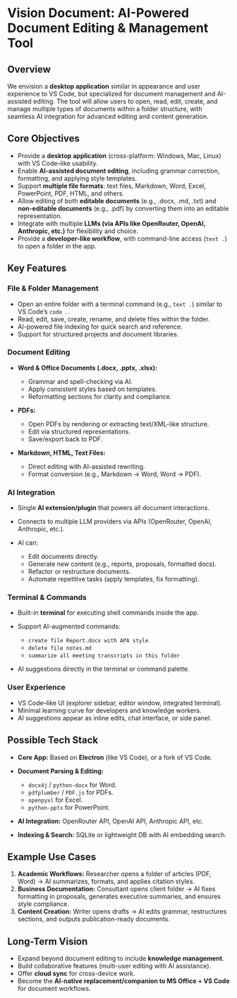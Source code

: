 # Vision Document: AI-Powered Document Editing & Management Tool

## Overview

We envision a **desktop application** similar in appearance and user experience to VS Code, but specialized for document management and AI-assisted editing. The tool will allow users to open, read, edit, create, and manage multiple types of documents within a folder structure, with seamless AI integration for advanced editing and content generation.

## Core Objectives

* Provide a **desktop application** (cross-platform: Windows, Mac, Linux) with VS Code–like usability.
* Enable **AI-assisted document editing**, including grammar correction, formatting, and applying style templates.
* Support **multiple file formats**: text files, Markdown, Word, Excel, PowerPoint, PDF, HTML, and others.
* Allow editing of both **editable documents** (e.g., .docx, .md, .txt) and **non-editable documents** (e.g., .pdf) by converting them into an editable representation.
* Integrate with multiple **LLMs (via APIs like OpenRouter, OpenAI, Anthropic, etc.)** for flexibility and choice.
* Provide a **developer-like workflow**, with command-line access (`text .`) to open a folder in the app.

## Key Features

### File & Folder Management

* Open an entire folder with a terminal command (e.g., `text .`) similar to VS Code’s `code .`.
* Read, edit, save, create, rename, and delete files within the folder.
* AI-powered file indexing for quick search and reference.
* Support for structured projects and document libraries.

### Document Editing

* **Word & Office Documents (.docx, .pptx, .xlsx):**

  * Grammar and spell-checking via AI.
  * Apply consistent styles based on templates.
  * Reformatting sections for clarity and compliance.
* **PDFs:**

  * Open PDFs by rendering or extracting text/XML-like structure.
  * Edit via structured representations.
  * Save/export back to PDF.
* **Markdown, HTML, Text Files:**

  * Direct editing with AI-assisted rewriting.
  * Format conversion (e.g., Markdown → Word, Word → PDF).

### AI Integration

* Single **AI extension/plugin** that powers all document interactions.
* Connects to multiple LLM providers via APIs (OpenRouter, OpenAI, Anthropic, etc.).
* AI can:

  * Edit documents directly.
  * Generate new content (e.g., reports, proposals, formatted docs).
  * Refactor or restructure documents.
  * Automate repetitive tasks (apply templates, fix formatting).

### Terminal & Commands

* Built-in **terminal** for executing shell commands inside the app.
* Support AI-augmented commands:

  * `create file Report.docx with APA style`
  * `delete file notes.md`
  * `summarize all meeting transcripts in this folder`
* AI suggestions directly in the terminal or command palette.

### User Experience

* VS Code–like UI (explorer sidebar, editor window, integrated terminal).
* Minimal learning curve for developers and knowledge workers.
* AI suggestions appear as inline edits, chat interface, or side panel.

## Possible Tech Stack

* **Core App:** Based on **Electron** (like VS Code), or a fork of VS Code.
* **Document Parsing & Editing:**

  * `docx4j` / `python-docx` for Word.
  * `pdfplumber` / `PDF.js` for PDFs.
  * `openpyxl` for Excel.
  * `python-pptx` for PowerPoint.
* **AI Integration:** OpenRouter API, OpenAI API, Anthropic API, etc.
* **Indexing & Search:** SQLite or lightweight DB with AI embedding search.

## Example Use Cases

1. **Academic Workflows:** Researcher opens a folder of articles (PDF, Word) → AI summarizes, formats, and applies citation styles.
2. **Business Documentation:** Consultant opens client folder → AI fixes formatting in proposals, generates executive summaries, and ensures style compliance.
3. **Content Creation:** Writer opens drafts → AI edits grammar, restructures sections, and outputs publication-ready documents.

## Long-Term Vision

* Expand beyond document editing to include **knowledge management**.
* Build collaborative features (multi-user editing with AI assistance).
* Offer **cloud sync** for cross-device work.
* Become the **AI-native replacement/companion to MS Office + VS Code** for document workflows.
